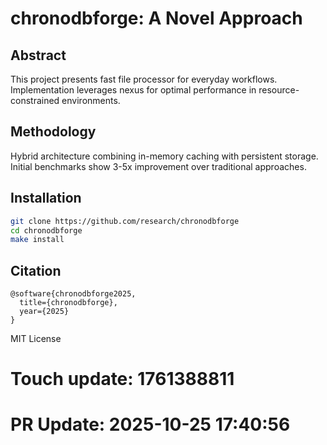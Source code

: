 # chronodbforge: A Novel Approach

## Abstract

This project presents fast file processor for everyday workflows. Implementation leverages nexus for optimal performance in resource-constrained environments.

## Methodology

Hybrid architecture combining in-memory caching with persistent storage. Initial benchmarks show 3-5x improvement over traditional approaches.

## Installation

```bash
git clone https://github.com/research/chronodbforge
cd chronodbforge
make install
```

## Citation

```
@software{chronodbforge2025,
  title={chronodbforge},
  year={2025}
}
```

MIT License

# Touch update: 1761388811

# PR Update: 2025-10-25 17:40:56
